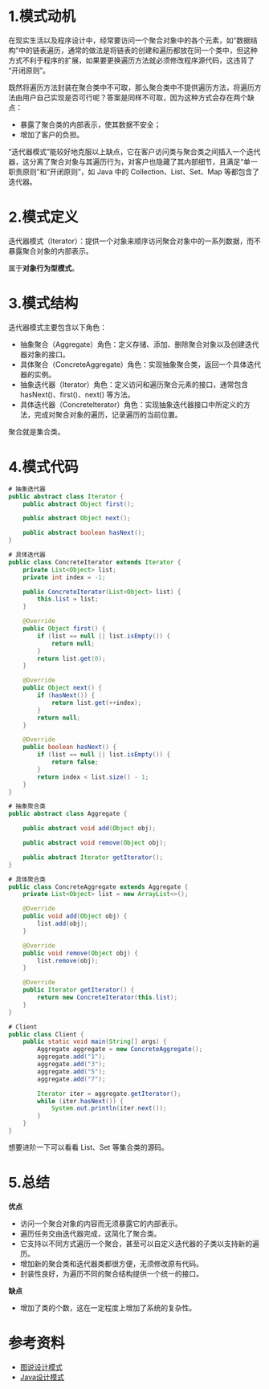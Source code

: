 # 1.模式动机
在现实生活以及程序设计中，经常要访问一个聚合对象中的各个元素，如“数据结构”中的链表遍历，通常的做法是将链表的创建和遍历都放在同一个类中，但这种方式不利于程序的扩展，如果要更换遍历方法就必须修改程序源代码，这违背了 “开闭原则”。

既然将遍历方法封装在聚合类中不可取，那么聚合类中不提供遍历方法，将遍历方法由用户自己实现是否可行呢？答案是同样不可取，因为这种方式会存在两个缺点：

- 暴露了聚合类的内部表示，使其数据不安全；
- 增加了客户的负担。

“迭代器模式”能较好地克服以上缺点，它在客户访问类与聚合类之间插入一个迭代器，这分离了聚合对象与其遍历行为，对客户也隐藏了其内部细节，且满足“单一职责原则”和“开闭原则”，如 Java 中的 Collection、List、Set、Map 等都包含了迭代器。

# 2.模式定义
迭代器模式（Iterator）：提供一个对象来顺序访问聚合对象中的一系列数据，而不暴露聚合对象的内部表示。

属于**对象行为型模式**。

# 3.模式结构
迭代器模式主要包含以下角色：

- 抽象聚合（Aggregate）角色：定义存储、添加、删除聚合对象以及创建迭代器对象的接口。
- 具体聚合（ConcreteAggregate）角色：实现抽象聚合类，返回一个具体迭代器的实例。
- 抽象迭代器（Iterator）角色：定义访问和遍历聚合元素的接口，通常包含 hasNext()、first()、next() 等方法。
- 具体迭代器（Concretelterator）角色：实现抽象迭代器接口中所定义的方法，完成对聚合对象的遍历，记录遍历的当前位置。

聚合就是集合类。

# 4.模式代码
```java
# 抽象迭代器
public abstract class Iterator {
    public abstract Object first();

    public abstract Object next();

    public abstract boolean hasNext();
}

# 具体迭代器
public class ConcreteIterator extends Iterator {
    private List<Object> list;
    private int index = -1;

    public ConcreteIterator(List<Object> list) {
        this.list = list;
    }

    @Override
    public Object first() {
        if (list == null || list.isEmpty()) {
            return null;
        }
        return list.get(0);
    }

    @Override
    public Object next() {
        if (hasNext()) {
            return list.get(++index);
        }
        return null;
    }

    @Override
    public boolean hasNext() {
        if (list == null || list.isEmpty()) {
            return false;
        }
        return index < list.size() - 1;
    }
}

# 抽象聚合类
public abstract class Aggregate {

    public abstract void add(Object obj);

    public abstract void remove(Object obj);

    public abstract Iterator getIterator();
}

# 具体聚合类
public class ConcreteAggregate extends Aggregate {
    private List<Object> list = new ArrayList<>();

    @Override
    public void add(Object obj) {
        list.add(obj);
    }

    @Override
    public void remove(Object obj) {
        list.remove(obj);
    }

    @Override
    public Iterator getIterator() {
        return new ConcreteIterator(this.list);
    }
}

# Client
public class Client {
    public static void main(String[] args) {
        Aggregate aggregate = new ConcreteAggregate();
        aggregate.add("1");
        aggregate.add("3");
        aggregate.add("5");
        aggregate.add("7");

        Iterator iter = aggregate.getIterator();
        while (iter.hasNext()) {
            System.out.println(iter.next());
        }
    }
}
```

想要进阶一下可以看看 List、Set 等集合类的源码。

# 5.总结

**优点**

- 访问一个聚合对象的内容而无须暴露它的内部表示。
- 遍历任务交由迭代器完成，这简化了聚合类。
- 它支持以不同方式遍历一个聚合，甚至可以自定义迭代器的子类以支持新的遍历。
- 增加新的聚合类和迭代器类都很方便，无须修改原有代码。
- 封装性良好，为遍历不同的聚合结构提供一个统一的接口。

**缺点**

- 增加了类的个数，这在一定程度上增加了系统的复杂性。

# 参考资料

- [图说设计模式](https://design-patterns.readthedocs.io/zh_CN/latest/index.html)
- [Java设计模式](http://c.biancheng.net/view/1317.html)